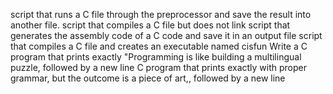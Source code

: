 script that runs a C file through the preprocessor and save the result into another file.
script that compiles a C file but does not link
script that generates the assembly code of a C code and save it in an output file
script that compiles a C file and creates an executable named cisfun
Write a C program that prints exactly "Programming is like building a multilingual puzzle, followed by a new line
C program that prints exactly with proper grammar, but the outcome is a piece of art,, followed by a new line
